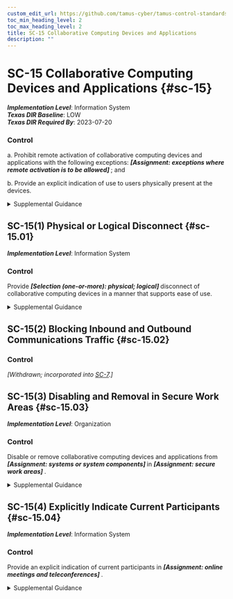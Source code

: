 ```yaml
---
custom_edit_url: https://github.com/tamus-cyber/tamus-control-standards/tree/main/content/tamus.edu/TAMUS_profile.yaml
toc_min_heading_level: 2
toc_max_heading_level: 2
title: SC-15 Collaborative Computing Devices and Applications
description: ""
---
```


# SC-15 Collaborative Computing Devices and Applications {#sc-15}

_**Implementation Level**_: Information System\
_**Texas DIR Baseline**_: LOW\
_**Texas DIR Required By**_: 2023-07-20

### Control



a. Prohibit remote activation of collaborative computing devices and applications with the following exceptions: <strong title="sc-15_odp"> <em>[Assignment: exceptions where remote activation is to be allowed]</em> </strong> ; and

b. Provide an explicit indication of use to users physically present at the devices.


<details><summary>Supplemental Guidance</summary>Collaborative computing devices and applications include remote meeting devices and applications, networked white boards, cameras, and microphones. The explicit indication of use includes signals to users when collaborative computing devices and applications are activated.</details>


## SC-15(1) Physical or Logical Disconnect {#sc-15.01}

_**Implementation Level**_: Information System

### Control

Provide <strong title="sc-15.01_odp"> <em>[Selection (one-or-more): physical; logical]</em> </strong> disconnect of collaborative computing devices in a manner that supports ease of use.


<details><summary>Supplemental Guidance</summary>Failing to disconnect from collaborative computing devices can result in subsequent compromises of organizational information. Providing easy methods to disconnect from such devices after a collaborative computing session ensures that participants carry out the disconnect activity without having to go through complex and tedious procedures. Disconnect from collaborative computing devices can be manual or automatic.</details>


## SC-15(2) Blocking Inbound and Outbound Communications Traffic {#sc-15.02}

### Control

<em>[Withdrawn; incorporated into [SC-7](/catalog/sc/sc-07).]</em>



## SC-15(3) Disabling and Removal in Secure Work Areas {#sc-15.03}

_**Implementation Level**_: Organization

### Control

Disable or remove collaborative computing devices and applications from <strong title="sc-15.03_odp.01"> <em>[Assignment: systems or system components]</em> </strong> in <strong title="sc-15.03_odp.02"> <em>[Assignment: secure work areas]</em> </strong>.


<details><summary>Supplemental Guidance</summary>Failing to disable or remove collaborative computing devices and applications from systems or system components can result in compromises of information, including eavesdropping on conversations. A Sensitive Compartmented Information Facility (SCIF) is an example of a secure work area.</details>


## SC-15(4) Explicitly Indicate Current Participants {#sc-15.04}

_**Implementation Level**_: Information System

### Control

Provide an explicit indication of current participants in <strong title="sc-15.04_odp"> <em>[Assignment: online meetings and teleconferences]</em> </strong>.


<details><summary>Supplemental Guidance</summary>Explicitly indicating current participants prevents unauthorized individuals from participating in collaborative computing sessions without the explicit knowledge of other participants.</details>
